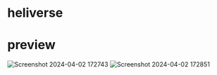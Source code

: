 # heliverse


# preview 
![Screenshot 2024-04-02 172743](https://github.com/Rajesh9510/heliverse/assets/87410952/bd096056-9c21-4739-98f9-50137ded0c9a)
![Screenshot 2024-04-02 172851](https://github.com/Rajesh9510/heliverse/assets/87410952/4c35a247-c22f-4cbf-8a8f-2e87613180e1)
